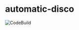 # automatic-disco

![CodeBuild](https://codebuild.ap-southeast-2.amazonaws.com/badges?uuid=eyJlbmNyeXB0ZWREYXRhIjoiS3FSNnArdS9FTVdzcUJQRmZmTGNOV2tac2ZRTWhhRDA1K3Q4V1FUQnJWTEoyZFpiM0RFZ2ZDSXo5b2h2UjhjT2pWOHpnNVBZbUIralFqNmpXNkcxckkwPSIsIml2UGFyYW1ldGVyU3BlYyI6ImVLVkIzeUpvTFlEREU1bVIiLCJtYXRlcmlhbFNldFNlcmlhbCI6MX0%3D&branch=master)
